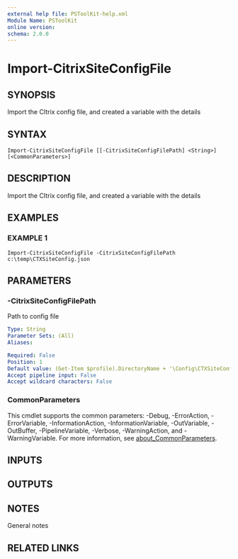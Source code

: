 ```yaml
---
external help file: PSToolKit-help.xml
Module Name: PSToolKit
online version:
schema: 2.0.0
---
```


# Import-CitrixSiteConfigFile

## SYNOPSIS
Import the CItrix config file, and created a variable with the details

## SYNTAX

```
Import-CitrixSiteConfigFile [[-CitrixSiteConfigFilePath] <String>] [<CommonParameters>]
```

## DESCRIPTION
Import the CItrix config file, and created a variable with the details

## EXAMPLES

### EXAMPLE 1
```
Import-CitrixSiteConfigFile -CitrixSiteConfigFilePath c:\temp\CTXSiteConfig.json
```

## PARAMETERS

### -CitrixSiteConfigFilePath
Path to config file

```yaml
Type: String
Parameter Sets: (All)
Aliases:

Required: False
Position: 1
Default value: (Get-Item $profile).DirectoryName + '\Config\CTXSiteConfig.json'
Accept pipeline input: False
Accept wildcard characters: False
```

### CommonParameters
This cmdlet supports the common parameters: -Debug, -ErrorAction, -ErrorVariable, -InformationAction, -InformationVariable, -OutVariable, -OutBuffer, -PipelineVariable, -Verbose, -WarningAction, and -WarningVariable. For more information, see [about_CommonParameters](http://go.microsoft.com/fwlink/?LinkID=113216).

## INPUTS

## OUTPUTS

## NOTES
General notes

## RELATED LINKS
